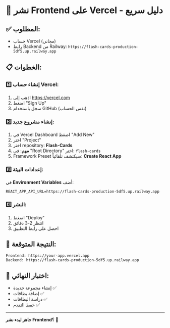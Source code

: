 # 🎨 نشر Frontend على Vercel - دليل سريع

## ✅ المطلوب:
- حساب Vercel (مجاني)
- رابط Backend من Railway: `https://flash-cards-production-5df5.up.railway.app`

## 📋 الخطوات:

### 1️⃣ إنشاء حساب Vercel:
1. اذهب إلى https://vercel.com
2. اضغط "Sign Up"
3. سجل باستخدام GitHub (نفس الحساب)

### 2️⃣ إنشاء مشروع جديد:
1. في Vercel Dashboard اضغط "Add New"
2. اختر "Project"
3. اختر repository: **Flash-Cards**
4. **مهم**: في "Root Directory" اختر: `flash-cards`
5. Framework Preset سيكتشف تلقائياً: **Create React App**

### 3️⃣ إعدادات البيئة:
في **Environment Variables** أضف:
```
REACT_APP_API_URL=https://flash-cards-production-5df5.up.railway.app
```

### 4️⃣ النشر:
1. اضغط "Deploy"
2. انتظر 2-3 دقائق
3. احصل على رابط التطبيق

## 🎯 النتيجة المتوقعة:
```
Frontend: https://your-app.vercel.app
Backend: https://flash-cards-production-5df5.up.railway.app
```

## 🧪 اختبار النهائي:
- إنشاء مجموعة جديدة ✅
- إضافة بطاقات ✅
- دراسة البطاقات ✅
- حفظ التقدم ✅

---

**جاهز لبدء نشر Frontend؟** 🚀
